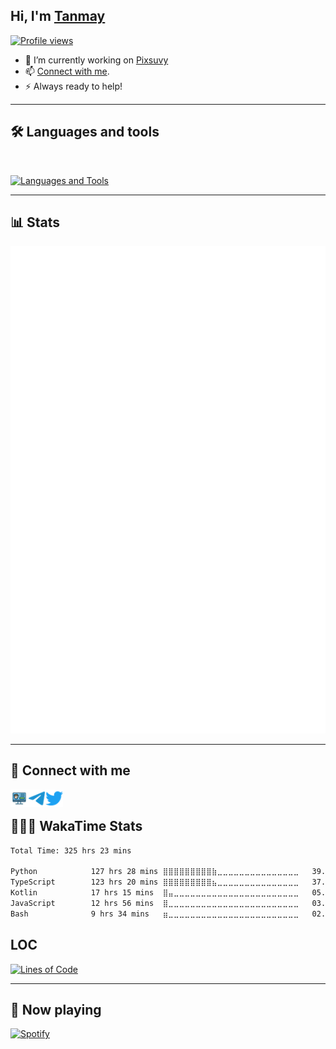 ## Hi, I'm [Tanmay](https://tanmay666.me) 
[![Profile views](https://komarev.com/ghpvc/?username=tanmaysingh3856&label=Profile%20views&style=for-the-badge)](https://github.com/tanmaysingh3856)
- 💫 I’m currently working on [Pixsuvy](https://github.com/pixsuvy)
- 📫 [Connect with me](#-connect-with-me).
- ⚡ Always ready to help!
---

## 🛠️ Languages and tools
</br>

[![Languages and Tools](https://skillicons.dev/icons?i=androidstudio,bash,vscode,docker,git,github,linux,heroku,mongodb,html,py,c,fastapi&perline=10)](https://tanmay666.me)

---
## 📊 Stats

[![Metrics](./github-metrics.svg)](https://tanmay666.me)

---
## 🔗 Connect with me

<!-- png icons from https://iconscout.com/ -->
<a href="https://tanmay666.me" class="padded"><img align="left" alt="https://tanmay666.me" width="28px" src="./res/website.png" /></a> 
<a href="https://telegram.dog/slrded" class="padded"><img align="left" alt="slr" width="28px" src="./res/telegram.png" /></a> 
<a href="https://twitter.com/tanmaysingh3856" class="padded"><img align="left" alt="Tanmay" width="28px" src="./res/twitter.png" /></a> 
</br>

## 👨🏻‍💻 WakaTime Stats

<!--START_SECTION:waka-->

```txt
Total Time: 325 hrs 23 mins

Python            127 hrs 28 mins ⣿⣿⣿⣿⣿⣿⣿⣿⣿⣷⣀⣀⣀⣀⣀⣀⣀⣀⣀⣀⣀⣀⣀⣀⣀   39.17 %
TypeScript        123 hrs 20 mins ⣿⣿⣿⣿⣿⣿⣿⣿⣿⣦⣀⣀⣀⣀⣀⣀⣀⣀⣀⣀⣀⣀⣀⣀⣀   37.91 %
Kotlin            17 hrs 15 mins  ⣿⣤⣀⣀⣀⣀⣀⣀⣀⣀⣀⣀⣀⣀⣀⣀⣀⣀⣀⣀⣀⣀⣀⣀⣀   05.30 %
JavaScript        12 hrs 56 mins  ⣿⣀⣀⣀⣀⣀⣀⣀⣀⣀⣀⣀⣀⣀⣀⣀⣀⣀⣀⣀⣀⣀⣀⣀⣀   03.98 %
Bash              9 hrs 34 mins   ⣶⣀⣀⣀⣀⣀⣀⣀⣀⣀⣀⣀⣀⣀⣀⣀⣀⣀⣀⣀⣀⣀⣀⣀⣀   02.94 %
```

<!--END_SECTION:waka-->


## LOC
[![Lines of Code](https://api.githubtrends.io/user/svg/xditya/langs?time_range=one_year&include_private=True&loc_metric=changed&theme=dark)](https://xditya.me)

---

## 🎵 Now playing

[![Spotify](https://spotify-readme-new-lyart.vercel.app/api?theme=dark&rainbow=true&scan=true)](https://open.spotify.com/user/on84l0syf9y9m2m84unz4h8uq)
